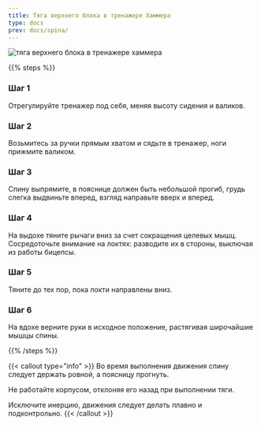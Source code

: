 ```yaml
---
title: Тяга верхнего блока в тренажере Хаммера
type: docs
prev: docs/spina/
---
```

![тяга верхнего блока в тренажере хаммера](https://github.com/user-attachments/assets/fa6a8f3c-f11b-4439-9859-5d08e2278545)


{{% steps %}}

### Шаг 1
Отрегулируйте тренажер под себя, меняя высоту сидения и валиков.

### Шаг 2
Возьмитесь за ручки прямым хватом и сядьте в тренажер, ноги прижмите валиком.

### Шаг 3
Спину выпрямите, в пояснице должен быть небольшой прогиб, грудь слегка выдвиньте вперед, взгляд направьте вверх и вперед.

### Шаг 4
На выдохе тяните рычаги вниз за счет сокращения целевых мышц.
Сосредоточьте внимание на локтях: разводите их в стороны, выключая из работы бицепсы.

### Шаг 5
Тяните до тех пор, пока локти направлены вниз.

### Шаг 6
На вдохе верните руки в исходное положение, растягивая широчайшие мышцы спины.


{{% /steps %}}

{{< callout type="info" >}}
Во время выполнения движения спину следует держать ровной, а поясницу прогнуть.

﻿﻿Не работайте корпусом, отклоняя его назад при выполнении тяги.

Исключите инерцию, движения следует делать плавно и подконтрольно.
{{< /callout >}}
